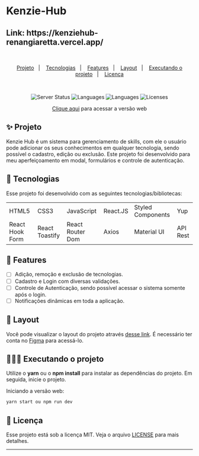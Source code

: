 # Kenzie-Hub

<h2>Link: https://kenziehub-renangiaretta.vercel.app/</h2>

<br>
<p align="center">
  <a href="#-projeto">Projeto</a>&nbsp;&nbsp;&nbsp;|&nbsp;&nbsp;&nbsp;
  <a href="#-tecnologias">Tecnologias</a>&nbsp;&nbsp;&nbsp;|&nbsp;&nbsp;&nbsp;
  <a href="#-features">Features</a>&nbsp;&nbsp;&nbsp;|&nbsp;&nbsp;&nbsp;
  <a href="#-layout">Layout</a>&nbsp;&nbsp;&nbsp;|&nbsp;&nbsp;&nbsp;
  <a href="#-executando-o-projeto">Executando o projeto</a>&nbsp;&nbsp;&nbsp;|&nbsp;&nbsp;&nbsp;
  <a href="#memo-licença">Licença</a>
</p>

<br>



<p align="center">
  <img src="https://img.shields.io/website?down_message=offline&logo=vercel&style=for-the-badge&up_message=online&url=https%3A%2F%2Fkenzie-hub-two-chi.vercel.app%2F&labelColor=3e454a&logoColor=black" alt="Server Status">
  <img src="https://img.shields.io/github/last-commit/imthedaniel/kenzie-hub?style=for-the-badge&color=ff577f&labelColor=3e454a" alt="Languages">
  <img src="https://img.shields.io/github/languages/count/imthedaniel/kenzie-hub?style=for-the-badge&color=ff577f&labelColor=3e454a" alt="Languages">
  <img src="https://img.shields.io/github/license/imthedaniel/kenzie-hub?style=for-the-badge&labelColor=3e454a&color=ff577f" alt="Licenses" />
</p>

<p align="center">
  <a href="https://kenzie-hub-two-chi.vercel.app/">Clique aqui</a> para acessar a versão web
</p>

## ✨ Projeto

Kenzie Hub é um sistema para gerenciamento de skills, com ele o usuário pode adicionar os seus conhecimentos em qualquer tecnologia, sendo possível o cadastro, edição ou exclusão. Este projeto foi desenvolvido para meu aperfeiçoamento em modal, formulários e controle de autenticação.

## 🚀 Tecnologias

Esse projeto foi desenvolvido com as seguintes tecnologias/bibliotecas:

<table border="0">
 <tr>
<td> HTML5</td>
<td> CSS3</td>
<td> JavaScript</td>
<td> React.JS</td>
<td> Styled Components</td>
<td> Yup</td>
 </tr>
 <tr>
<td> React Hook Form</td>
<td> React Toastify</td>
<td> React Router Dom</td>
<td> Axios</td>
<td> Material UI</td>
<td> API Rest</td>
 </tr>
</table>

## 🌟 Features

-   [ ] Adição, remoção e exclusão de tecnologias.
-   [ ] Cadastro e Login com diversas validações.
-   [ ] Controle de Autenticação, sendo possível acessar o sistema somente após o login.
-   [ ] Notificações dinâmicas em toda a aplicação.

## 🎨 Layout

Você pode visualizar o layout do projeto através [desse link](https://www.figma.com/file/ccZ4uMlJtuBQISDzCCI1Vq/Kenzie-Hub?node-id=0%3A1). É necessário ter conta no [Figma](https://figma.com) para acessá-lo.

## 👨🏻‍💻 Executando o projeto

Utilize o **yarn** ou o **npm install** para instalar as dependências do projeto.
Em seguida, inicie o projeto.

Iniciando a versão web:

```cl
yarn start ou npm run dev
```

## :memo: Licença

Esse projeto está sob a licença MIT. Veja o arquivo [LICENSE](./LICENSE.md) para mais detalhes.

---
